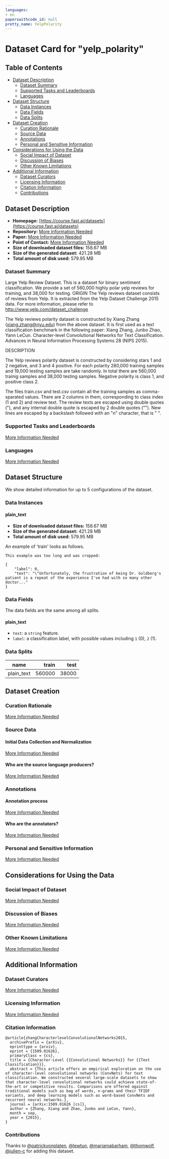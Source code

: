 ```yaml
---
languages:
- en
paperswithcode_id: null
pretty_name: YelpPolarity
---
```


# Dataset Card for "yelp_polarity"

## Table of Contents
- [Dataset Description](#dataset-description)
  - [Dataset Summary](#dataset-summary)
  - [Supported Tasks and Leaderboards](#supported-tasks-and-leaderboards)
  - [Languages](#languages)
- [Dataset Structure](#dataset-structure)
  - [Data Instances](#data-instances)
  - [Data Fields](#data-fields)
  - [Data Splits](#data-splits)
- [Dataset Creation](#dataset-creation)
  - [Curation Rationale](#curation-rationale)
  - [Source Data](#source-data)
  - [Annotations](#annotations)
  - [Personal and Sensitive Information](#personal-and-sensitive-information)
- [Considerations for Using the Data](#considerations-for-using-the-data)
  - [Social Impact of Dataset](#social-impact-of-dataset)
  - [Discussion of Biases](#discussion-of-biases)
  - [Other Known Limitations](#other-known-limitations)
- [Additional Information](#additional-information)
  - [Dataset Curators](#dataset-curators)
  - [Licensing Information](#licensing-information)
  - [Citation Information](#citation-information)
  - [Contributions](#contributions)

## Dataset Description

- **Homepage:** [https://course.fast.ai/datasets](https://course.fast.ai/datasets)
- **Repository:** [More Information Needed](https://github.com/huggingface/datasets/blob/master/CONTRIBUTING.md#how-to-contribute-to-the-dataset-cards)
- **Paper:** [More Information Needed](https://github.com/huggingface/datasets/blob/master/CONTRIBUTING.md#how-to-contribute-to-the-dataset-cards)
- **Point of Contact:** [More Information Needed](https://github.com/huggingface/datasets/blob/master/CONTRIBUTING.md#how-to-contribute-to-the-dataset-cards)
- **Size of downloaded dataset files:** 158.67 MB
- **Size of the generated dataset:** 421.28 MB
- **Total amount of disk used:** 579.95 MB

### Dataset Summary

Large Yelp Review Dataset.
This is a dataset for binary sentiment classification. We provide a set of 560,000 highly polar yelp reviews for training, and 38,000 for testing.
ORIGIN
The Yelp reviews dataset consists of reviews from Yelp. It is extracted
from the Yelp Dataset Challenge 2015 data. For more information, please
refer to http://www.yelp.com/dataset_challenge

The Yelp reviews polarity dataset is constructed by
Xiang Zhang (xiang.zhang@nyu.edu) from the above dataset.
It is first used as a text classification benchmark in the following paper:
Xiang Zhang, Junbo Zhao, Yann LeCun. Character-level Convolutional Networks
for Text Classification. Advances in Neural Information Processing Systems 28
(NIPS 2015).

DESCRIPTION

The Yelp reviews polarity dataset is constructed by considering stars 1 and 2
negative, and 3 and 4 positive. For each polarity 280,000 training samples and
19,000 testing samples are take randomly. In total there are 560,000 trainig
samples and 38,000 testing samples. Negative polarity is class 1,
and positive class 2.

The files train.csv and test.csv contain all the training samples as
comma-sparated values. There are 2 columns in them, corresponding to class
index (1 and 2) and review text. The review texts are escaped using double
quotes ("), and any internal double quote is escaped by 2 double quotes ("").
New lines are escaped by a backslash followed with an "n" character,
that is "
".

### Supported Tasks and Leaderboards

[More Information Needed](https://github.com/huggingface/datasets/blob/master/CONTRIBUTING.md#how-to-contribute-to-the-dataset-cards)

### Languages

[More Information Needed](https://github.com/huggingface/datasets/blob/master/CONTRIBUTING.md#how-to-contribute-to-the-dataset-cards)

## Dataset Structure

We show detailed information for up to 5 configurations of the dataset.

### Data Instances

#### plain_text

- **Size of downloaded dataset files:** 158.67 MB
- **Size of the generated dataset:** 421.28 MB
- **Total amount of disk used:** 579.95 MB

An example of 'train' looks as follows.
```
This example was too long and was cropped:

{
    "label": 0,
    "text": "\"Unfortunately, the frustration of being Dr. Goldberg's patient is a repeat of the experience I've had with so many other doctor..."
}
```

### Data Fields

The data fields are the same among all splits.

#### plain_text
- `text`: a `string` feature.
- `label`: a classification label, with possible values including `1` (0), `2` (1).

### Data Splits

|   name   |train |test |
|----------|-----:|----:|
|plain_text|560000|38000|

## Dataset Creation

### Curation Rationale

[More Information Needed](https://github.com/huggingface/datasets/blob/master/CONTRIBUTING.md#how-to-contribute-to-the-dataset-cards)

### Source Data

#### Initial Data Collection and Normalization

[More Information Needed](https://github.com/huggingface/datasets/blob/master/CONTRIBUTING.md#how-to-contribute-to-the-dataset-cards)

#### Who are the source language producers?

[More Information Needed](https://github.com/huggingface/datasets/blob/master/CONTRIBUTING.md#how-to-contribute-to-the-dataset-cards)

### Annotations

#### Annotation process

[More Information Needed](https://github.com/huggingface/datasets/blob/master/CONTRIBUTING.md#how-to-contribute-to-the-dataset-cards)

#### Who are the annotators?

[More Information Needed](https://github.com/huggingface/datasets/blob/master/CONTRIBUTING.md#how-to-contribute-to-the-dataset-cards)

### Personal and Sensitive Information

[More Information Needed](https://github.com/huggingface/datasets/blob/master/CONTRIBUTING.md#how-to-contribute-to-the-dataset-cards)

## Considerations for Using the Data

### Social Impact of Dataset

[More Information Needed](https://github.com/huggingface/datasets/blob/master/CONTRIBUTING.md#how-to-contribute-to-the-dataset-cards)

### Discussion of Biases

[More Information Needed](https://github.com/huggingface/datasets/blob/master/CONTRIBUTING.md#how-to-contribute-to-the-dataset-cards)

### Other Known Limitations

[More Information Needed](https://github.com/huggingface/datasets/blob/master/CONTRIBUTING.md#how-to-contribute-to-the-dataset-cards)

## Additional Information

### Dataset Curators

[More Information Needed](https://github.com/huggingface/datasets/blob/master/CONTRIBUTING.md#how-to-contribute-to-the-dataset-cards)

### Licensing Information

[More Information Needed](https://github.com/huggingface/datasets/blob/master/CONTRIBUTING.md#how-to-contribute-to-the-dataset-cards)

### Citation Information

```
@article{zhangCharacterlevelConvolutionalNetworks2015,
  archivePrefix = {arXiv},
  eprinttype = {arxiv},
  eprint = {1509.01626},
  primaryClass = {cs},
  title = {Character-Level {{Convolutional Networks}} for {{Text Classification}}},
  abstract = {This article offers an empirical exploration on the use of character-level convolutional networks (ConvNets) for text classification. We constructed several large-scale datasets to show that character-level convolutional networks could achieve state-of-the-art or competitive results. Comparisons are offered against traditional models such as bag of words, n-grams and their TFIDF variants, and deep learning models such as word-based ConvNets and recurrent neural networks.},
  journal = {arXiv:1509.01626 [cs]},
  author = {Zhang, Xiang and Zhao, Junbo and LeCun, Yann},
  month = sep,
  year = {2015},
}

```


### Contributions

Thanks to [@patrickvonplaten](https://github.com/patrickvonplaten), [@lewtun](https://github.com/lewtun), [@mariamabarham](https://github.com/mariamabarham), [@thomwolf](https://github.com/thomwolf), [@julien-c](https://github.com/julien-c) for adding this dataset.
